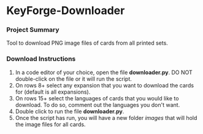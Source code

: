 # KeyForge-Downloader

### Project Summary
Tool to download PNG image files of cards from all printed sets.

### Download Instructions
1. In a code editor of your choice, open the file **downloader.py**.  DO NOT double-click on the file or it will run the script.
2. On rows 8+ select any expansion that you want to download the cards for (default is all expansions).
2. On rows 15+ select the languages of cards that you would like to download.  To do so, comment out the languages you don't want. 
3. Double click to run the file **downloader.py**.
4. Once the script has run, you will have a new folder *images* that will hold the image files for all cards.
